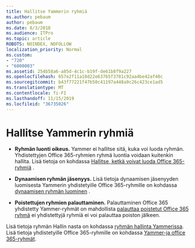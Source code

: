 ```yaml
---
title: Hallitse Yammerin ryhmiä
ms.author: pebaum
author: pebaum
ms.date: 8/3/2018
ms.audience: ITPro
ms.topic: article
ROBOTS: NOINDEX, NOFOLLOW
localization_priority: Normal
ms.custom:
- "720"
- "6000003"
ms.assetid: 254b58a6-a85d-4c1c-b19f-de61b8f9a227
ms.openlocfilehash: 657e2f11a18d22e63765f3781c92aa4be42af40c
ms.sourcegitcommit: b43f77221f47b50c41197a448a9c26c423ce1ad5
ms.translationtype: MT
ms.contentlocale: fi-FI
ms.lasthandoff: 11/15/2019
ms.locfileid: "36735026"
---
```

# <a name="manage-groups-in-yammer"></a>Hallitse Yammerin ryhmiä

- **Ryhmän luonti oikeus.** Yammer ei hallitse sitä, kuka voi luoda ryhmän. Yhdistettyjen Office 365-ryhmien ryhmä luontia voidaan kuitenkin hallita. Lisä tietoja on kohdassa [Hallitse, ketkä voivat luoda Office 365-ryhmiä](https://docs.microsoft.com/office365/admin/create-groups/manage-creation-of-groups) .

- **Dynaamisen ryhmän jäsenyys.** Lisä tietoja dynaamisen jäsenyyden luomisesta Yammerin yhdistetyille Office 365-ryhmille on kohdassa [dynaamisen ryhmän luominen](https://docs.microsoft.com/yammer/manage-yammer-groups/create-a-dynamic-group) .

- **Poistettujen ryhmien palauttaminen.** Palauttaminen Office 365 yhdistetty Yammer-ryhmät on mahdollista [palauttaa poistetut Office 365 ryhmä](https://docs.microsoft.com/office365/admin/create-groups/restore-deleted-group) ei yhdistettyjä ryhmiä ei voi palauttaa poiston jälkeen.

Lisä tietoja ryhmän Hallin nasta on kohdassa [ryhmän hallinta Yammerissa](https://support.office.com/article/Manage-a-group-in-Yammer-6e05c6d6-5548-4c88-89cd-e6757a514ef2). Lisä tietoja yhdistetyille Office 365-ryhmille on kohdassa [Yammer-ja office 365-ryhmät](https://docs.microsoft.com/yammer/manage-yammer-groups/yammer-and-office-365-groups).
  